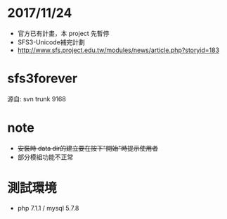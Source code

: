 # 2017/11/24
* 官方已有計畫，本 project 先暫停
* SFS3-Unicode補完計劃
* http://www.sfs.project.edu.tw/modules/news/article.php?storyid=183


# sfs3forever
源自: svn trunk 9168

# note
* ~~安裝時 data dir的建立要在按下"開始"時提示使用者~~
* 部分模組功能不正常

# 測試環境
* php 7.1.1 / mysql 5.7.8



